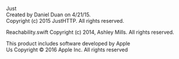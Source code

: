 Just  
Created by Daniel Duan on 4/21/15.  
Copyright (c) 2015 JustHTTP. All rights reserved.

Reachability.swift
Copyright (c) 2014, Ashley Mills. All rights reserved.

This product includes software developed by Apple  
Us Copyright © 2016 Apple Inc. All rights reserved
